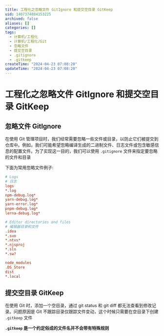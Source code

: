 ```yaml
---
title: 工程化之忽略文件 GitIgnore 和提交空目录 GitKeep
uid: 1407374884153225
archived: false
aliases: []
categories: []
tags:
  - 计算机/工程化
  - 计算机/工程化/Git
  - 忽略文件
  - 提交空目录
  - .gitignore
  - .gitkeep
createTime: "2024-04-23 07:08:20"
updateTime: "2024-04-23 07:08:20"
---
```


# 工程化之忽略文件 GitIgnore 和提交空目录 GitKeep

## 忽略文件 GitIgnore

在使用 Git 管理项目时，我们经常需要忽略一些文件或目录，以防止它们被提交到仓库中。例如，我们可能希望忽略编译生成的二进制文件、日志文件或包含敏感信息的配置文件。为了实现这一目的，我们可以使用 `.gitignore` 文件来指定要忽略的文件和目录

下面为常用忽略文件例子:

```ini
# Logs
# 日志
logs
*.log
npm-debug.log*
yarn-debug.log*
yarn-error.log*
pnpm-debug.log*
lerna-debug.log*

# Editor directories and files
# 编辑器目录和文件
.idea
*.suo
*.ntvs*
*.njsproj
*.sln
*.sw?

node_modules
.DS_Store
dist
*.local
```

## 提交空目录 GitKeep

在使用 Git 时，添加一个空目录，通过 git status 和 git diff 都无法查看到修改记录。问题原因是 Git 不跟踪目录仅跟踪文件变动，这个时候只需要在空目录下创建 `.gitkeep` 文件

**`.gitkeep` 是一个约定俗成的文件名并不会带有特殊规则**
